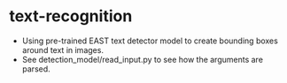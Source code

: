 # text-recognition
- Using pre-trained EAST text detector model to create bounding boxes around text in images.
- See detection_model/read_input.py to see how the arguments are parsed.
